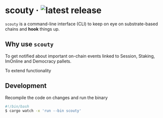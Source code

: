 # scouty &middot; ![latest release](https://github.com/turboflakes/scouty/actions/workflows/create_release.yml/badge.svg)

`scouty` is a command-line interface (CLI) to keep on eye on substrate-based chains and **hook** things up.

## Why use `scouty`

To get notified about important on-chain events linked to Session, Staking, ImOnline and Democracy pallets.

To extend functionality 

## Development

Recompile the code on changes and run the binary

```bash
#!/bin/bash
$ cargo watch -x 'run --bin scouty'
```
